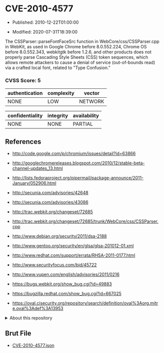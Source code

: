 # CVE-2010-4577

- Published: 2010-12-22T01:00:00

- Modified: 2020-07-31T18:39:00

The CSSParser::parseFontFaceSrc function in WebCore/css/CSSParser.cpp in WebKit, as used in Google Chrome before 8.0.552.224, Chrome OS before 8.0.552.343, webkitgtk before 1.2.6, and other products does not properly parse Cascading Style Sheets (CSS) token sequences, which allows remote attackers to cause a denial of service (out-of-bounds read) via a crafted local font, related to "Type Confusion."

### CVSS Score: **5**

| authentication | complexity | vector |
| --- | --- | --- |
| NONE | LOW | NETWORK |

| confidentiality | integrity | availability |
| --- | --- | --- |
| NONE | NONE | PARTIAL |

## References

* http://code.google.com/p/chromium/issues/detail?id=63866

* http://googlechromereleases.blogspot.com/2010/12/stable-beta-channel-updates_13.html

* http://lists.fedoraproject.org/pipermail/package-announce/2011-January/052906.html

* http://secunia.com/advisories/42648

* http://secunia.com/advisories/43086

* http://trac.webkit.org/changeset/72685

* http://trac.webkit.org/changeset/72685/trunk/WebCore/css/CSSParser.cpp

* http://www.debian.org/security/2011/dsa-2188

* http://www.gentoo.org/security/en/glsa/glsa-201012-01.xml

* http://www.redhat.com/support/errata/RHSA-2011-0177.html

* http://www.securityfocus.com/bid/45722

* http://www.vupen.com/english/advisories/2011/0216

* https://bugs.webkit.org/show_bug.cgi?id=49883

* https://bugzilla.redhat.com/show_bug.cgi?id=667025

* https://oval.cisecurity.org/repository/search/definition/oval%3Aorg.mitre.oval%3Adef%3A13953

<details>
<summary>About this repository</summary> 

  This repository is part of the project [Live Hack CVE](https://github.com/Live-Hack-CVE). Main website can be found [www.live-hack.org](https://www.live-hack.org) 
  
  Made by [Sn0wAlice](https://github.com/Sn0wAlice) for the people that care about security and need to have a feed of the latest CVEs. Hope you enjoy it, don't forget to star the repo and follow me on [Twitter](https://twitter.com/Sn0wAlice) and [Github](https://github.com/Sn0wAlice). And that is my [personnal website](https://www.alice-snow.me/)

  - [Home Page](https://github.com/Live-Hack-CVE)
  - [Framework](https://github.com/Live-Hack-CVE/cve-framework)
  - [CVE database](https://github.com/Live-Hack-CVE/full_database)
  - [Changelog](https://github.com/Live-Hack-CVE/Changelog)
</details>

## Brut File

* [CVE-2010-4577.json](https://raw.githubusercontent.com/Live-Hack-CVE/full_database/main/cves/2010/CVE-2010-4577.json)

